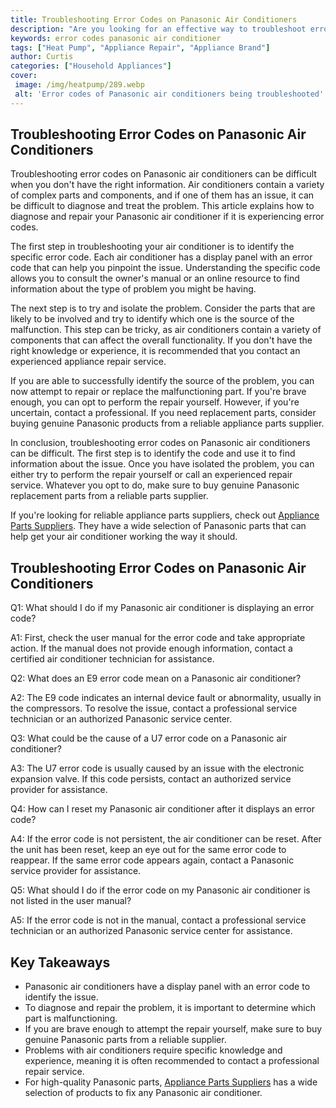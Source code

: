 ```yaml
---
title: Troubleshooting Error Codes on Panasonic Air Conditioners
description: "Are you looking for an effective way to troubleshoot error codes on your Panasonic Air Conditioner Read this blog for helpful advice to get your system working properly again"
keywords: error codes panasonic air conditioner
tags: ["Heat Pump", "Appliance Repair", "Appliance Brand"]
author: Curtis
categories: ["Household Appliances"]
cover: 
 image: /img/heatpump/289.webp
 alt: 'Error codes of Panasonic air conditioners being troubleshooted'
---
```

## Troubleshooting Error Codes on Panasonic Air Conditioners
Troubleshooting error codes on Panasonic air conditioners can be difficult when you don't have the right information. Air conditioners contain a variety of complex parts and components, and if one of them has an issue, it can be difficult to diagnose and treat the problem. This article explains how to diagnose and repair your Panasonic air conditioner if it is experiencing error codes.

The first step in troubleshooting your air conditioner is to identify the specific error code. Each air conditioner has a display panel with an error code that can help you pinpoint the issue. Understanding the specific code allows you to consult the owner's manual or an online resource to find information about the type of problem you might be having.

The next step is to try and isolate the problem. Consider the parts that are likely to be involved and try to identify which one is the source of the malfunction. This step can be tricky, as air conditioners contain a variety of components that can affect the overall functionality. If you don't have the right knowledge or experience, it is recommended that you contact an experienced appliance repair service.

If you are able to successfully identify the source of the problem, you can now attempt to repair or replace the malfunctioning part. If you're brave enough, you can opt to perform the repair yourself. However, if you're uncertain, contact a professional. If you need replacement parts, consider buying genuine Panasonic products from a reliable appliance parts supplier.

In conclusion, troubleshooting error codes on Panasonic air conditioners can be difficult. The first step is to identify the code and use it to find information about the issue. Once you have isolated the problem, you can either try to perform the repair yourself or call an experienced repair service. Whatever you opt to do, make sure to buy genuine Panasonic replacement parts from a reliable parts supplier. 

If you're looking for reliable appliance parts suppliers, check out [Appliance Parts Suppliers](./pages/appliance-parts-suppliers/). They have a wide selection of Panasonic parts that can help get your air conditioner working the way it should.

## Troubleshooting Error Codes on Panasonic Air Conditioners

Q1: What should I do if my Panasonic air conditioner is displaying an error code?

A1: First, check the user manual for the error code and take appropriate action. If the manual does not provide enough information, contact a certified air conditioner technician for assistance.

Q2: What does an E9 error code mean on a Panasonic air conditioner?

A2: The E9 code indicates an internal device fault or abnormality, usually in the compressors. To resolve the issue, contact a professional service technician or an authorized Panasonic service center.

Q3: What could be the cause of a U7 error code on a Panasonic air conditioner?

A3: The U7 error code is usually caused by an issue with the electronic expansion valve. If this code persists, contact an authorized service provider for assistance.

Q4: How can I reset my Panasonic air conditioner after it displays an error code?

A4: If the error code is not persistent, the air conditioner can be reset. After the unit has been reset, keep an eye out for the same error code to reappear. If the same error code appears again, contact a Panasonic service provider for assistance.

Q5: What should I do if the error code on my Panasonic air conditioner is not listed in the user manual?

A5: If the error code is not in the manual, contact a professional service technician or an authorized Panasonic service center for assistance.

## Key Takeaways
* Panasonic air conditioners have a display panel with an error code to identify the issue. 
* To diagnose and repair the problem, it is important to determine which part is malfunctioning.
* If you are brave enough to attempt the repair yourself, make sure to buy genuine Panasonic parts from a reliable supplier. 
* Problems with air conditioners require specific knowledge and experience, meaning it is often recommended to contact a professional repair service. 
* For high-quality Panasonic parts, [Appliance Parts Suppliers](./pages/appliance-parts-suppliers/) has a wide selection of products to fix any Panasonic air conditioner.
